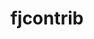 ---
title: "fjcontrib"
layout: cache
categories: [package, develop]
meta: {"compilers": ["gcc@11.4.0"], "num_specs": 14, "num_specs_by_stack": {"hep": 14, "root": 14}, "oss": ["ubuntu22.04"], "platforms": ["linux"], "stacks": ["hep", "root"], "targets": ["x86_64_v3"], "versions": ["1.101"]}
spec_details: [{"compiler": "gcc@11.4.0", "hash": "2v45q4hcm3wholjk7zot6gofluzyqlki", "os": "ubuntu22.04", "platform": "linux", "size": "-", "stacks": ["hep", "root"], "target": "x86_64_v3", "variants": ["build_system=autotools"], "versions": ["1.101"]}, {"compiler": "gcc@11.4.0", "hash": "6g4ap4bjw5323hohdlws3aba4vrm3frn", "os": "ubuntu22.04", "platform": "linux", "size": "-", "stacks": ["hep", "root"], "target": "x86_64_v3", "variants": ["build_system=autotools"], "versions": ["1.101"]}, {"compiler": "gcc@11.4.0", "hash": "bqqbghtykkwveuku2mq4d7nwog7tzynd", "os": "ubuntu22.04", "platform": "linux", "size": "-", "stacks": ["hep", "root"], "target": "x86_64_v3", "variants": ["build_system=autotools"], "versions": ["1.101"]}, {"compiler": "gcc@11.4.0", "hash": "dsd33z23yzuuhufmlpkhqer6iaehsg4x", "os": "ubuntu22.04", "platform": "linux", "size": "-", "stacks": ["hep", "root"], "target": "x86_64_v3", "variants": ["build_system=autotools"], "versions": ["1.101"]}, {"compiler": "gcc@11.4.0", "hash": "gc7swgtieed4stzi776uewqqano7cib6", "os": "ubuntu22.04", "platform": "linux", "size": "-", "stacks": ["hep", "root"], "target": "x86_64_v3", "variants": ["build_system=autotools"], "versions": ["1.101"]}, {"compiler": "gcc@11.4.0", "hash": "hgrt67u35d3hupkcf4h4r7ggtpx7zn6k", "os": "ubuntu22.04", "platform": "linux", "size": "-", "stacks": ["hep", "root"], "target": "x86_64_v3", "variants": ["build_system=autotools"], "versions": ["1.101"]}, {"compiler": "gcc@11.4.0", "hash": "jhut52dbgxmyiynrrchg775mlhqzslgb", "os": "ubuntu22.04", "platform": "linux", "size": "-", "stacks": ["hep", "root"], "target": "x86_64_v3", "variants": ["build_system=autotools"], "versions": ["1.101"]}, {"compiler": "gcc@11.4.0", "hash": "klyi26nbnccck5ahojfutpw4d6uwovzj", "os": "ubuntu22.04", "platform": "linux", "size": "-", "stacks": ["hep", "root"], "target": "x86_64_v3", "variants": ["build_system=autotools"], "versions": ["1.101"]}, {"compiler": "gcc@11.4.0", "hash": "t2cpytchunklzx3vbsgyhzxt6bqd3tnt", "os": "ubuntu22.04", "platform": "linux", "size": "-", "stacks": ["hep", "root"], "target": "x86_64_v3", "variants": ["build_system=autotools"], "versions": ["1.101"]}, {"compiler": "gcc@11.4.0", "hash": "uwsbju7fexpu4aeyz54iwgdhsfuwkxyc", "os": "ubuntu22.04", "platform": "linux", "size": "-", "stacks": ["hep", "root"], "target": "x86_64_v3", "variants": ["build_system=autotools"], "versions": ["1.101"]}, {"compiler": "gcc@11.4.0", "hash": "v4s6cvhecpkrm3mxsfsgjdxxidwft64s", "os": "ubuntu22.04", "platform": "linux", "size": "-", "stacks": ["hep", "root"], "target": "x86_64_v3", "variants": ["build_system=autotools"], "versions": ["1.101"]}, {"compiler": "gcc@11.4.0", "hash": "vqbtearxeffvukqpraijn4hdbrgqvzug", "os": "ubuntu22.04", "platform": "linux", "size": "-", "stacks": ["hep", "root"], "target": "x86_64_v3", "variants": ["build_system=autotools"], "versions": ["1.101"]}, {"compiler": "gcc@11.4.0", "hash": "y4tgo57o3p6iv53cow4ifku3ymph3s6y", "os": "ubuntu22.04", "platform": "linux", "size": "-", "stacks": ["hep", "root"], "target": "x86_64_v3", "variants": ["build_system=autotools"], "versions": ["1.101"]}, {"compiler": "gcc@11.4.0", "hash": "z62dfxpa4x4ujamqckmlm2havydlypxt", "os": "ubuntu22.04", "platform": "linux", "size": "-", "stacks": ["hep", "root"], "target": "x86_64_v3", "variants": ["build_system=autotools"], "versions": ["1.101"]}]
---